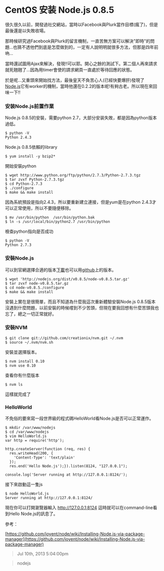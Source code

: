 # CentOS 安装 Node.js 0.8.5

很久很久以前，開發過社交網站，當時以Facebook與Plurk當作目標(瘋了)，但是最後還是以失敗收場。

那時候研究過Facebook與Plurk的留言機制，一直苦無方案可以解決"即時"的問題...也猜不透他們到底是怎麼做到的，一定有人說明明就很多方法，但那是四年前吶...

當時還試圖用Ajax來解決，發現!!可以耶。開心之餘的測試下。第二個人再來請求就死翹翹了...因為用timer會使的請求網頁一直處於等待回應的狀態。

於是呢...又重頭來開始找方法，最後皇天不負苦心人(已經快要爆肝)發現了[Node.js](http://nodejs.org/)它有worker的機制，當時他還在0.2.2的版本呢!有夠古老。所以現在來回味一下!!

### 安装Node.js前置作業

Node.js 0.8.5的安裝，需要python 2.7，大部分安装失敗，都是因為python版本過低。
 
	$ python -V
	Python 2.4.3

Node.js 0.8.5依賴的library

	$ yum install -y bzip2*

開始安裝python

	$ wget http://www.python.org/ftp/python/2.7.3/Python-2.7.3.tgz
	$ tar zvxf Python-2.7.3.tgz
	$ cd Python-2.7.3
	$ ./configure
	$ make && make install

因為系統預設是指向2.4.3，所以要重新建立連接，但是yum是在python 2.4.3才可以正常使用，所以不要隨便移除。

	$ mv /usr/bin/python  /usr/bin/python.bak
	$ ln -s /usr/local/bin/python2.7 /usr/bin/python

檢查python指向是否成功

	$ python -V   
	Python 2.7.3

### 安裝Node.js

可以到官網選擇合適的版本[下載](http://nodejs.org/download/)也可以用[github](https://github.com/joyent/node)上的版本。

	$ wget 'http://nodejs.org/dist/v0.8.5/node-v0.8.5.tar.gz'
	$ tar zvxf node-v0.8.5.tar.gz
	$ cd node-v0.8.5./configure
	$ make && make install

安裝上實在是很簡單，而且不知道為什麼我這次重新體驗安裝Node.js 0.8.5版本沒遇到什麼問題，以前安裝的時候嚐到不少苦頭，但現在要我回想有什麼苦頭我也忘了，總之一切正常就好。

### 安裝NVM

	$ git clone git://github.com/creationix/nvm.git ~/.nvm
	$ source ~/.nvm/nvm.sh

安裝並選擇版本。

	$ nvm install 0.10
	$ nvm use 0.10

查看你有什麼版本

	$ nvm ls

這樣就完成了

### HelloWorld

不免俗的要來寫一段世界級的程式碼HelloWorld看Node.js是否可以正常運作。

	$ mkdir /var/www/nodejs
	$ cd /var/www/nodejs
	$ vim HelloWorld.js
	var http = require('http');
	
	http.createServer(function (req, res) {
	  res.writeHead(200, {
	    'Content-Type': 'text/plain'
	  });
	  res.end('Hello Node.js');}).listen(8124, "127.0.0.1");
	
	console.log('Server running at http://127.0.0.1:8124/');

接下來啟動這一隻js

	$ node HelloWorld.js
	Server running at http://127.0.0.1:8124/

現在你可以打開瀏覽器輸入 http://127.0.0.1:8124 這時就可以在command-line看到Hello Node.js的訊息了。

參考：

[https://github.com/joyent/node/wiki/Installing-Node.js-via-package-manager](https://github.com/joyent/node/wiki/Installing-Node.js-via-package-manager)

> Jul 10th, 2013 5:04:00pm

> nodejs